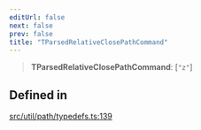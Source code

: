 ```yaml
---
editUrl: false
next: false
prev: false
title: "TParsedRelativeClosePathCommand"
---
```


> **TParsedRelativeClosePathCommand**: [`"z"`]

## Defined in

[src/util/path/typedefs.ts:139](https://github.com/fabricjs/fabric.js/blob/v6.0.0-rc4/src/util/path/typedefs.ts#L139)
